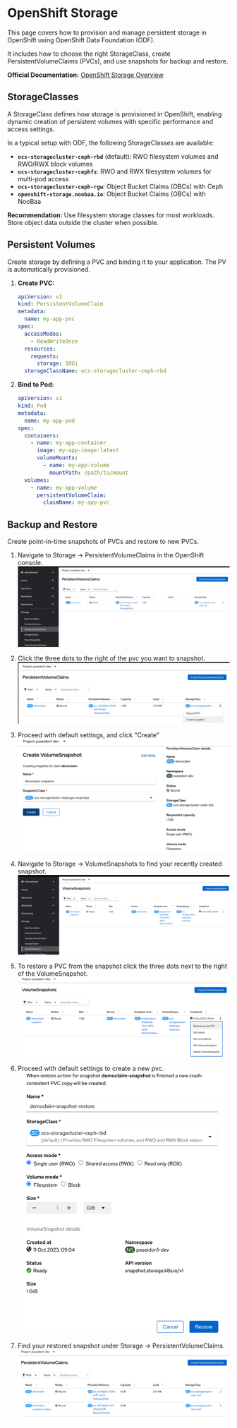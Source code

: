 # OpenShift Storage

This page covers how to provision and manage persistent storage in OpenShift using OpenShift Data Foundation (ODF).

It includes how to choose the right StorageClass, create PersistentVolumeClaims (PVCs), and use snapshots for backup and restore.

**Official Documentation:** [OpenShift Storage Overview](https://docs.openshift.com/container-platform/latest/storage/index.html)

## StorageClasses
A StorageClass defines how storage is provisioned in OpenShift, enabling dynamic creation of persistent volumes with specific performance and access settings.

In a typical setup with ODF, the following StorageClasses are available:

* **`ocs-storagecluster-ceph-rbd`** (default): RWO filesystem volumes and RWO/RWX block volumes
* **`ocs-storagecluster-cephfs`**: RWO and RWX filesystem volumes for multi-pod access
* **`ocs-storagecluster-ceph-rgw`**: Object Bucket Claims (OBCs) with Ceph
* **`openshift-storage.noobaa.io`**: Object Bucket Claims (OBCs) with NooBaa

**Recommendation:** Use filesystem storage classes for most workloads. Store object data outside the cluster when possible.


## Persistent Volumes

Create storage by defining a PVC and binding it to your application. The PV is automatically provisioned.

1. **Create PVC:**

    ```yaml
    apiVersion: v1
    kind: PersistentVolumeClaim
    metadata:
      name: my-app-pvc
    spec:
      accessModes:
        - ReadWriteOnce
      resources:
        requests:
          storage: 10Gi
      storageClassName: ocs-storagecluster-ceph-rbd
    ```

2. **Bind to Pod:**

    ```yaml
    apiVersion: v1
    kind: Pod
    metadata:
      name: my-app-pod
    spec:
      containers:
        - name: my-app-container
          image: my-app-image:latest
          volumeMounts:
            - name: my-app-volume
              mountPath: /path/to/mount
      volumes:
        - name: my-app-volume
          persistentVolumeClaim:
            claimName: my-app-pvc
    ```

## Backup and Restore
Create point-in-time snapshots of PVCs and restore to new PVCs.

1. Navigate to Storage -> PersistentVolumeClaims in the OpenShift console.
![image.png](../../../img/Storage/storage1.png)

2. Click the three dots to the right of the pvc you want to snapshot.
![image.png](../../../img/Storage/storage2.png)

3. Proceed with default settings, and click "Create"
![image.png](../../../img/Storage/storage3.png)

4. Navigate to Storage -> VolumeSnapshots to find your recently created snapshot.
![image.png](../../../img/Storage/storage4.png)

5. To restore a PVC from the snapshot click the three dots next to the right of the VolumeSnapshot.
![image.png](../../../img/Storage/storage5.png)

6. Proceed with default settings to create a new pvc.
![image.png](../../../img/Storage/storage6.png)

7. Find your restored snapshot under Storage -> PersistentVolumeClaims.
![image.png](../../../img/Storage/storage7.png)


